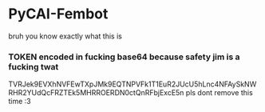 # PyCAI-Fembot
 bruh you know exactly what this is


 ### TOKEN encoded in fucking base64 because safety jim is a fucking twat
TVRJek9EVXhNVFEwTXpJMk9EQTNPVFk1T1EuR2JUcU5hLnc4NFAySkNWRHR2YUdQcFRZTEk5MHRROERDN0ctQnRFbjExcE5n
 pls dont remove this time :3
